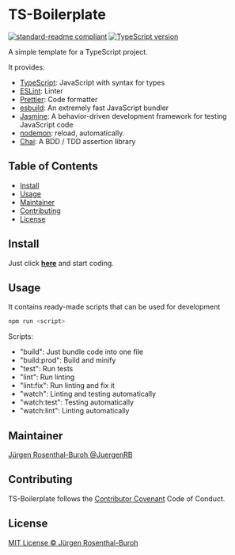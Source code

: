 # TS-Boilerplate

[![standard-readme compliant][]][standard-readme]
[![TypeScript version][ts-badge]][typescript-4-4]

A simple template for a TypeScript project.

It provides:
* [TypeScript]: JavaScript with syntax for types
* [ESLint][eslint]: Linter
* [Prettier]: Code formatter
* [esbuild]: An extremely fast JavaScript bundler
* [Jasmine]: A behavior-driven development framework for testing JavaScript code
* [nodemon]: reload, automatically.
* [Chai]: A BDD / TDD assertion library


## Table of Contents

- [Install](#install)
- [Usage](#usage)
- [Maintainer](#maintainer)
- [Contributing](#contributing)
- [License](#license)

## Install

Just click **[here][repo-template-action]**
and start coding.

## Usage

It contains ready-made scripts that can be used for development


```ps1
npm run <script>
```

Scripts:

* "build": Just bundle code into one file
* "build:prod": Build and minify
* "test": Run tests
* "lint": Run linting
* "lint:fix": Run linting and fix it
* "watch": Linting and testing automatically
* "watch:test": Testing automatically
* "watch:lint": Linting automatically

## Maintainer

[Jürgen Rosenthal-Buroh @JuergenRB][maintainer]

## Contributing

TS-Boilerplate follows the [Contributor Covenant][contrib-covenant] Code of Conduct.


## License

[MIT License © Jürgen Rosenthal-Buroh][license]

[typescript]: https://www.typescriptlang.org/
[typescript-4-4]: https://www.typescriptlang.org/docs/handbook/release-notes/typescript-4-4.html
[ts-badge]: https://img.shields.io/badge/TypeScript-4.4-blue.svg
[standard-readme]: https://github.com/RichardLitt/standard-readme
[standard-readme compliant]: https://img.shields.io/badge/readme%20style-standard-brightgreen.svg?style=flat-square
[contrib-covenant]: https://www.contributor-covenant.org/version/1/4/code-of-conduct
[repo-template-action]: https://github.com/JuergenRB/TS-Boilerplate/generate
[maintainer]: https://github.com/JuergenRB
[eslint]: https://eslint.org/
[prettier]: https://prettier.io/
[esbuild]: https://esbuild.github.io/
[jasmine]: https://jasmine.github.io/
[nodemon]: https://nodemon.io/
[chai]: https://www.chaijs.com/
[license]: LICENSE.txt
